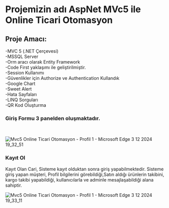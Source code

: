 # Projemizin adı AspNet MVc5 ile Online Ticari Otomasyon 
## Proje Amacı: 

-MVC 5 (.NET Çerçevesi)
</br>
-MSSQL Server
</br>
-Orm aracı olarak Entity Framework
</br>
-Code First yaklaşımı ile geliştirilmiştir.
</br>
-Session Kullanımı
</br>
-Güvenlikler için Authorize ve Authentication Kullandık
</br>
-Google Chart
</br>
-Sweet Alert
</br>
-Hata Sayfaları
</br>
-LINQ Sorguları
</br>
-QR Kod Oluşturma
</br>

### Giriş Formu 3 panelden oluşmaktadır. 
</br>

![Mvc5 Online Ticari Otomasyon - Profil 1 - Microsoft​ Edge 3 12 2024 19_32_51](https://github.com/user-attachments/assets/ff81f262-af72-4e70-820c-f79fb69e801d)
### Kayıt Ol 
Kayıt Olan Cari, Sisteme kayıt olduktan sonra giriş yapabilmektedir. Sisteme giriş yapan müşteri, Profil bilgilerini görebildiği,Satın aldığı ürünlerin takibini, kargo takibi yapabildiği, kullanıcılarla ve adminle mesajlaşabildiği alana sahiptir.
</br>

![Mvc5 Online Ticari Otomasyon - Profil 1 - Microsoft​ Edge 3 12 2024 19_33_11](https://github.com/user-attachments/assets/38ffca25-20ec-4ea5-be86-4a515a333575)

